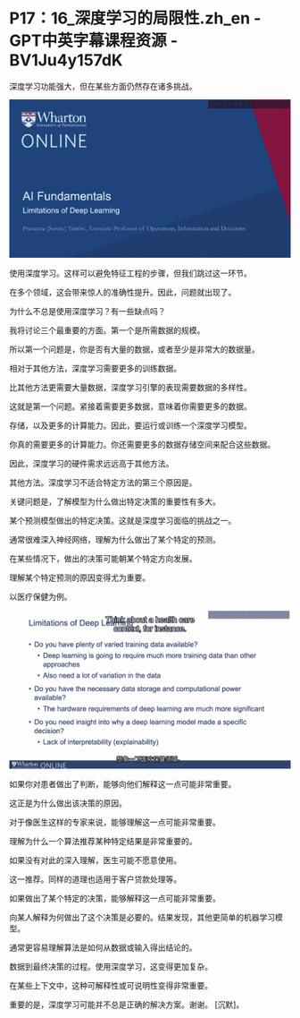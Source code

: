 # P17：16_深度学习的局限性.zh_en - GPT中英字幕课程资源 - BV1Ju4y157dK

深度学习功能强大，但在某些方面仍然存在诸多挑战。

![](img/eea4f1410b44e42164ca5c3083b22a4e_1.png)

使用深度学习。这样可以避免特征工程的步骤，但我们跳过这一环节。

在多个领域，这会带来惊人的准确性提升。因此，问题就出现了。

为什么不总是使用深度学习？有一些缺点吗？

我将讨论三个最重要的方面。第一个是所需数据的规模。

所以第一个问题是，你是否有大量的数据，或者至少是非常大的数据量。

相对于其他方法，深度学习需要更多的训练数据。

比其他方法更需要大量数据，深度学习引擎的表现需要数据的多样性。

这就是第一个问题。紧接着需要更多数据，意味着你需要更多的数据。

存储，以及更多的计算能力。因此，要运行或训练一个深度学习模型。

你真的需要更多的计算能力。你还需要更多的数据存储空间来配合这些数据。

因此，深度学习的硬件需求远远高于其他方法。

其他方法。深度学习不适合特定方法的第三个原因是。

关键问题是，了解模型为什么做出特定决策的重要性有多大。

某个预测模型做出的特定决策。这就是深度学习面临的挑战之一。

通常很难深入神经网络，理解为什么做出了某个特定的预测。

在某些情况下，做出的决策可能朝某个特定方向发展。

理解某个特定预测的原因变得尤为重要。

以医疗保健为例。

![](img/eea4f1410b44e42164ca5c3083b22a4e_3.png)

如果你对患者做出了判断，能够向他们解释这一点可能非常重要。

这正是为什么做出该决策的原因。

对于像医生这样的专家来说，能够理解这一点可能非常重要。

理解为什么一个算法推荐某种特定结果是非常重要的。

如果没有对此的深入理解，医生可能不愿意使用。

这一推荐。同样的道理也适用于客户贷款处理等。

如果做出了某个特定的决策，能够解释这一点可能非常重要。

向某人解释为何做出了这个决策是必要的。结果发现，其他更简单的机器学习模型。

通常更容易理解算法是如何从数据或输入得出结论的。

数据到最终决策的过程。使用深度学习，这变得更加复杂。

在某些上下文中，这种可解释性或可说明性变得非常重要。

重要的是，深度学习可能并不总是正确的解决方案。谢谢。 [沉默]。
